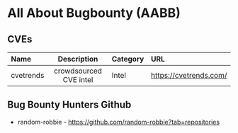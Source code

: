 # All About Bugbounty (AABB)

## CVEs
| Name | Description | Category | URL |
| :--- | :---: | :--- | :--- |
| cvetrends | crowdsourced CVE intel | Intel | https://cvetrends.com/ |


## Bug Bounty Hunters Github
* random-robbie - https://github.com/random-robbie?tab=repositories



